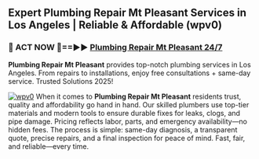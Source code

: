 ## Expert Plumbing Repair Mt Pleasant Services in Los Angeles | Reliable & Affordable (wpv0)  

<h3>🚿 ACT NOW 🌟==►► <a href="https://tinyurl.com/2ne6vx2x" rel="nofollow">Plumbing Repair Mt Pleasant 24/7</a></h3>

**Plumbing Repair Mt Pleasant** provides top-notch plumbing services in Los Angeles. From repairs to installations, enjoy free consultations + same-day service. Trusted Solutions 2025!

[![wpv0](https://i.imgur.com/4PFF4AK.jpeg)](https://tinyurl.com/2ne6vx2x)
When it comes to **Plumbing Repair Mt Pleasant** residents trust, quality and affordability go hand in hand. Our skilled plumbers use top-tier materials and modern tools to ensure durable fixes for leaks, clogs, and pipe damage. Pricing reflects labor, parts, and emergency availability—no hidden fees. The process is simple: same-day diagnosis, a transparent quote, precise repairs, and a final inspection for peace of mind. Fast, fair, and reliable—every time.